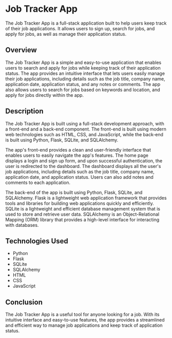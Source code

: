 # Job Tracker App

The Job Tracker App is a full-stack application built to help users keep track of their job applications. It allows users to sign up, search for jobs, and apply for jobs, as well as manage their application status.

## Overview

The Job Tracker App is a simple and easy-to-use application that enables users to search and apply for jobs while keeping track of their application status. The app provides an intuitive interface that lets users easily manage their job applications, including details such as the job title, company name, application date, application status, and any notes or comments. The app also allows users to search for jobs based on keywords and location, and apply for jobs directly within the app.

## Description
The Job Tracker App is built using a full-stack development approach, with a front-end and a back-end component. The front-end is built using modern web technologies such as HTML, CSS, and JavaScript, while the back-end is built using Python, Flask, SQLite, and SQLAlchemy.

The app's front-end provides a clean and user-friendly interface that enables users to easily navigate the app's features. The home page displays a login and sign up form, and upon successful authentication, the user is redirected to the dashboard. The dashboard displays all the user's job applications, including details such as the job title, company name, application date, and application status. Users can also add notes and comments to each application.

The back-end of the app is built using Python, Flask, SQLite, and SQLAlchemy. Flask is a lightweight web application framework that provides tools and libraries for building web applications quickly and efficiently. SQLite is a lightweight and efficient database management system that is used to store and retrieve user data. SQLAlchemy is an Object-Relational Mapping (ORM) library that provides a high-level interface for interacting with databases.

## Technologies Used
- Python
- Flask
- SQLite
- SQLAlchemy
- HTML
- CSS
- JavaScript

## Conclusion
The Job Tracker App is a useful tool for anyone looking for a job. With its intuitive interface and easy-to-use features, the app provides a streamlined and efficient way to manage job applications and keep track of application status.


